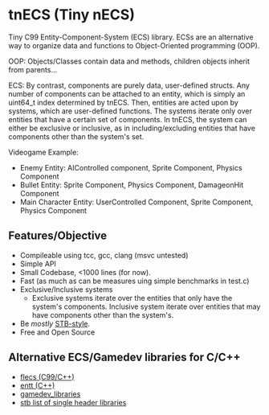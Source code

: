 # tnECS (Tiny nECS)

Tiny C99 Entity-Component-System (ECS) library.
ECSs are an alternative way to organize data and functions to Object-Oriented programming (OOP).

OOP: Objects/Classes contain data and methods, children objects inherit from parents...

ECS: By contrast, components are purely data, user-defined structs.
Any number of components can be attached to an entity, which is simply an uint64_t index determined by tnECS.
Then, entities are acted upon by systems, which are user-defined functions.
The systems iterate only over entities that have a certain set of components.
In tnECS, the system can either be exclusive or inclusive, as in including/excluding entities that have components other than the system's set.

Videogame Example:
- Enemy Entity: AIControlled component, Sprite Component, Physics Component
- Bullet Entity: Sprite Component, Physics Component, DamageonHit Component
- Main Character Entity: UserControlled Component, Sprite Component, Physics Component

## Features/Objective
- Compileable using tcc, gcc, clang (msvc untested)
- Simple API
- Small Codebase, <1000 lines (for now).
- Fast (as much as can be measures uing simple benchmarks in test.c)
- Exclusive/Inclusive systems
    * Exclusive systems iterate over the entities that only have the system's components. Inclusive system iterate over entities that may have components other than the system's.
- Be _mostly_ [STB-style](https://github.com/nothings/stb/blob/master/docs/stb_howto.txt).
- Free and Open Source

## Alternative ECS/Gamedev libraries for C/C++
- [flecs (C99/C++)](https://github.com/SanderMertens/flecs)
- [entt (C++)](https://github.com/skypjack/entt)
- [gamedev_libraries](https://github.com/raizam/gamedev_libraries)
- [stb list of single header libraries](https://github.com/nothings/single_file_libs)